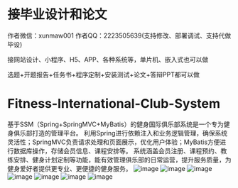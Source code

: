 # 接毕业设计和论文
作者微信：xunmaw001  作者QQ：2223505639(支持修改、部署调试、支持代做毕设)

接网站设计、小程序、H5、APP、各种系统等，单片机、嵌入式也可以做

选题+开题报告+任务书+程序定制+安装测试+论文+答辩PPT都可以做
# Fitness-International-Club-System
基于SSM（Spring+SpringMVC+MyBatis）的健身国际俱乐部系统是一个专为健身俱乐部打造的管理平台。  利用Spring进行依赖注入和业务逻辑管理，确保系统灵活性；SpringMVC负责请求处理和页面展示，优化用户体验；MyBatis方便进行数据库操作，存储会员信息、课程安排等。  系统涵盖会员注册、课程预约、教练安排、健身计划定制等功能，能有效管理俱乐部的日常运营，提升服务质量，为健身爱好者提供更专业、更便捷的健身服务。
![image](https://github.com/user-attachments/assets/c461d07a-16a5-4bf1-be66-e68094d1b472)
![image](https://github.com/user-attachments/assets/9d126b14-83ff-4314-89ce-ed20f163a655)
![image](https://github.com/user-attachments/assets/1845b2ba-0a3b-460f-9a0e-be0d25b91fcb)
![image](https://github.com/user-attachments/assets/47bda481-a4d2-4a89-b8c1-c94a714a55ea)
![image](https://github.com/user-attachments/assets/86d57fc4-cc78-4d5b-bf66-8361d426435c)
![image](https://github.com/user-attachments/assets/3bf91575-5ec7-4a87-8a1e-c3972c91274c)
![image](https://github.com/user-attachments/assets/ead4ead5-6720-4a87-bae2-e1ce5239b531)

